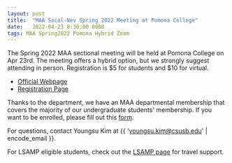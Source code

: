```yaml
---
layout: post
title:  "MAA Socal-Nev Spring 2022 Meeting at Pomona College"
date:   2022-04-23 8:30:00 0000
tags: MAA Spring2022 Pomona Hybrid Zoom
---
```

The Spring 2022 MAA sectional meeting will be held at Pomona College on Apr 23rd. The meeting offers a hybrid option, but we strongly suggest attending in person. Registration is $5 for students and $10 for virtual. 
- [Official Webpage](http://sections.maa.org/socalnv/Meeting2022Spring.html)
- [Registration Page](https://www.eventbrite.com/e/maa-socal-nev-spring-section-meeting-2022-registration-303853623367)

Thanks to the department, we have an MAA departmental membership that covers the majority of our undergraduate students' membership. If you want to be enrolled, please fill out this [form](https://docs.google.com/forms/d/e/1FAIpQLSeoAhEkJ0vSW40-djPhhdv6MqecAeCZMTg4HtoaEb1ux_lXGA/viewform?usp=sf_link). 

For questions, contact Youngsu Kim at {{ 'youngsu.kim@csusb.edu' | encode_email }}.

For LSAMP eligible students, check out the [LSAMP page](https://www.csusb.edu/mathematics/undergraduate/lsamp-program) for travel support.
